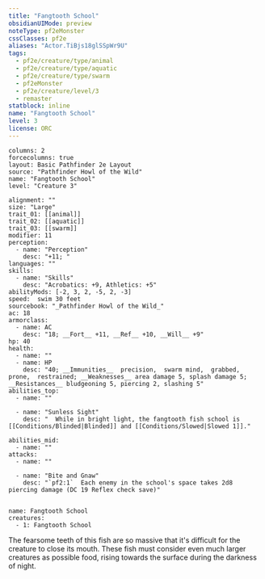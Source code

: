 ```yaml
---
title: "Fangtooth School"
obsidianUIMode: preview
noteType: pf2eMonster
cssClasses: pf2e
aliases: "Actor.TiBjs18glSSpWr9U" 
tags:
  - pf2e/creature/type/animal
  - pf2e/creature/type/aquatic
  - pf2e/creature/type/swarm
  - pf2eMonster
  - pf2e/creature/level/3
  - remaster
statblock: inline
name: "Fangtooth School"
level: 3
license: ORC
---
```


```statblock
columns: 2
forcecolumns: true
layout: Basic Pathfinder 2e Layout
source: "Pathfinder Howl of the Wild"
name: "Fangtooth School"
level: "Creature 3"

alignment: ""
size: "Large"
trait_01: [[animal]]
trait_02: [[aquatic]]
trait_03: [[swarm]]
modifier: 11
perception:
  - name: "Perception"
    desc: "+11; "
languages: ""
skills:
  - name: "Skills"
    desc: "Acrobatics: +9, Athletics: +5"
abilityMods: [-2, 3, 2, -5, 2, -3]
speed:  swim 30 feet
sourcebook: "_Pathfinder Howl of the Wild_"
ac: 18
armorclass:
  - name: AC
    desc: "18; __Fort__ +11, __Ref__ +10, __Will__ +9"
hp: 40
health:
  - name: ""
  - name: HP
    desc: "40; __Immunities__  precision,  swarm mind,  grabbed,  prone,  restrained; __Weaknesses__ area damage 5, splash damage 5; __Resistances__ bludgeoning 5, piercing 2, slashing 5"
abilities_top:
  - name: ""

  - name: "Sunless Sight"
    desc: "  While in bright light, the fangtooth fish school is [[Conditions/Blinded|Blinded]] and [[Conditions/Slowed|Slowed 1]]."

abilities_mid:
  - name: ""
attacks:
  - name: ""

  - name: "Bite and Gnaw"
    desc: "`pf2:1`  Each enemy in the school's space takes 2d8 piercing damage (DC 19 Reflex check save)"
 
```

```encounter-table
name: Fangtooth School
creatures:
  - 1: Fangtooth School
```



The fearsome teeth of this fish are so massive that it's difficult for the creature to close its mouth. These fish must consider even much larger creatures as possible food, rising towards the surface during the darkness of night.
